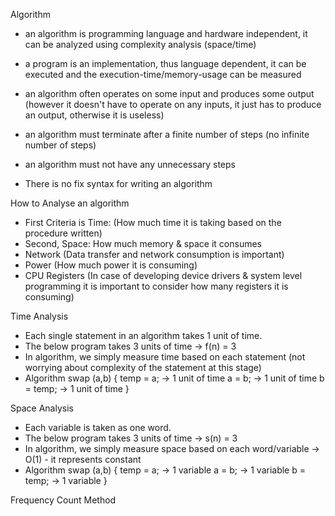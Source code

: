 Algorithm
- an algorithm is programming language and hardware independent, it can be analyzed using complexity analysis (space/time)
- a program is an implementation, thus language dependent, it can be executed and the execution-time/memory-usage can be measured
  
- an algorithm often operates on some input and produces some output (however it doesn't have to operate on any inputs, it just has to produce an output, otherwise it is useless)
- an algorithm must terminate after a finite number of steps (no infinite number of steps)
- an algorithm must not have any unnecessary steps
  
- There is no fix syntax for writing an algorithm

How to Analyse an algorithm
- First Criteria is Time: (How much time it is taking based on the procedure written)
- Second, Space: How much memory & space it consumes
- Network (Data transfer and network consumption is important)
- Power (How much power it is consuming)
- CPU Registers (In case of developing device drivers & system level programming it is important to consider how many registers it is consuming)
  
Time Analysis
- Each single statement in an algorithm takes 1 unit of time.
- The below program takes 3 units of time -> f(n) = 3
- In algorithm, we simply measure time based on each statement (not worrying about complexity of the statement at this stage) 
- Algorithm swap (a,b)
    {
        temp = a; -> 1 unit of time
        a = b;    -> 1 unit of time
        b = temp; -> 1 unit of time
    }

Space Analysis
- Each variable is taken as one word.
- The below program takes 3 units of time -> s(n) = 3
- In algorithm, we simply measure space based on each word/variable -> O(1) - it represents constant 
- Algorithm swap (a,b)
    {
        temp = a; -> 1 variable
        a = b;    -> 1 variable
        b = temp; -> 1 variable
    }

Frequency Count Method


  
